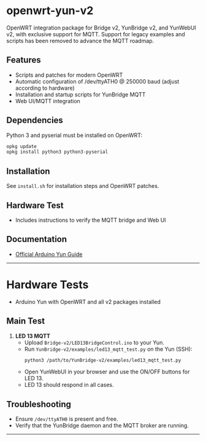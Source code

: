 
# openwrt-yun-v2

OpenWRT integration package for Bridge v2, YunBridge v2, and YunWebUI v2, with exclusive support for MQTT. Support for legacy examples and scripts has been removed to advance the MQTT roadmap.

## Features
- Scripts and patches for modern OpenWRT
- Automatic configuration of /dev/ttyATH0 @ 250000 baud (adjust according to hardware)
- Installation and startup scripts for YunBridge MQTT
- Web UI/MQTT integration

## Dependencies
Python 3 and pyserial must be installed on OpenWRT:
```sh
opkg update
opkg install python3 python3-pyserial
```

## Installation
See `install.sh` for installation steps and OpenWRT patches.

## Hardware Test
- Includes instructions to verify the MQTT bridge and Web UI

## Documentation
- [Official Arduino Yun Guide](https://docs.arduino.cc/retired/getting-started-guides/ArduinoYun/)

---

# Hardware Tests

- Arduino Yun with OpenWRT and all v2 packages installed

## Main Test
1. **LED 13 MQTT**
    - Upload `Bridge-v2/LED13BridgeControl.ino` to your Yun.
    - Run `YunBridge-v2/examples/led13_mqtt_test.py` on the Yun (SSH):
      ```bash
      python3 /path/to/YunBridge-v2/examples/led13_mqtt_test.py
      ```
    - Open YunWebUI in your browser and use the ON/OFF buttons for LED 13.
    - LED 13 should respond in all cases.

## Troubleshooting
- Ensure `/dev/ttyATH0` is present and free.
- Verify that the YunBridge daemon and the MQTT broker are running.

---
